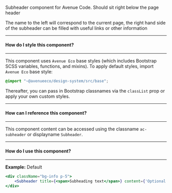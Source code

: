 Subheader component for Avenue Code.
Should sit right below the page header

The name to the left will correspond to the current page, the right hand side of the subheader
can be filled with useful links or other information

___
#### **How do I style this component?**
___
This component uses `Avenue Eco` base styles (which includes Bootstrap SCSS variables, functions, and mixins).
To apply default styles, import `Avenue Eco` base style:
```scss
@import "~@avenueeco/design-system/src/base";
```
  
Thereafter, you can pass in Bootstrap classnames via the `classList` prop or apply your own custom styles.

___
#### **How can I reference this component?**
___
This component content can be accessed using the classname `ac-subheader` or displayname `Subheader`.

___
#### **How do I use this component?**
___
**Example:** Default
```jsx
<div className="bg-info p-5">
	<Subheader title={<span>Subheading text</span>} content={'Optional content'} />
</div>
```
